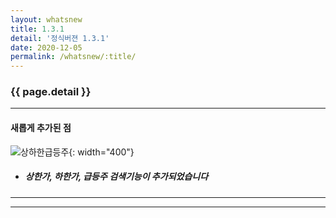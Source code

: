 ```yaml
---
layout: whatsnew
title: 1.3.1
detail: '정식버젼 1.3.1'
date: 2020-12-05
permalink: /whatsnew/:title/
---
```

### {{ page.detail }}

---
#### 새롭게 추가된 점

![상하한급등주][1]{: width="400"}
- ##### 상한가, 하한가, 급등주 검색기능이 추가되었습니다


---

[1]: https://frombit.github.io/kstock/img/forDes/sanghahanga.png

--- 
